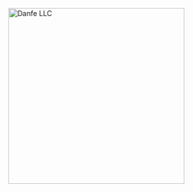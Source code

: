 <p align="left">
  <img src="https://github.com/DanfeLLC/danfellc.github.io/blob/main/logo-text.svg" width="350" title="Danfe LLC">
</p>
